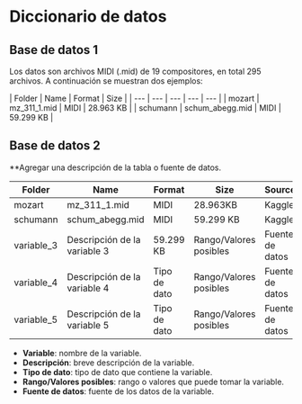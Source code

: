 # Diccionario de datos

## Base de datos 1

Los datos son archivos MIDI (.mid) de 19 compositores, en total 295 archivos. A continuación se muestran dos ejemplos:

| Folder | Name | Format | Size |
| --- | --- | --- | --- | --- |
| mozart | mz_311_1.mid | MIDI | 28.963 KB |
| schumann | schum_abegg.mid | MIDI | 59.299 KB |

## Base de datos 2

**Agregar una descripción de la tabla o fuente de datos.

| Folder | Name | Format | Size | Source |
| --- | --- | --- | --- | --- |
| mozart | mz_311_1.mid | MIDI | 28.963KB | Kaggle |
| schumann | schum_abegg.mid | MIDI | 59.299 KB | Kaggle |
| variable_3 | Descripción de la variable 3 | 59.299 KB | Rango/Valores posibles | Fuente de datos |
| variable_4 | Descripción de la variable 4 | Tipo de dato | Rango/Valores posibles | Fuente de datos |
| variable_5 | Descripción de la variable 5 | Tipo de dato | Rango/Valores posibles | Fuente de datos |

- **Variable**: nombre de la variable.
- **Descripción**: breve descripción de la variable.
- **Tipo de dato**: tipo de dato que contiene la variable.
- **Rango/Valores posibles**: rango o valores que puede tomar la variable.
- **Fuente de datos**: fuente de los datos de la variable.

